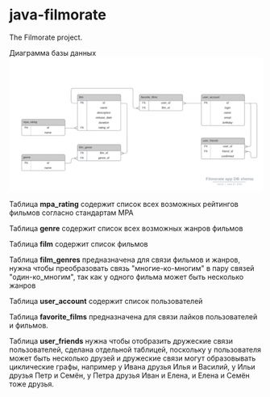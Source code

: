 # java-filmorate
The Filmorate project. 


Диаграмма базы данных
![Database ER diagram](misc/db_er_schema.png)

Таблица **mpa_rating** содержит список всех возможных рейтингов фильмов согласно стандартам MPA

Таблица **genre** содержит список всех возможных жанров фильмов

Таблица **film**  содержит список фильмов

Таблица **film_genres** предназначена для связи фильмов и жанров, нужна чтобы преобразовать связь "многие-ко-многим" в пару связей "один-ко_многим", так как у одного фильма может быть несколько жанров

Таблица **user_account** содержит список пользователей

Таблица **favorite_films** предназначена для связи лайков пользователей и фильмов. 

Таблица **user_friends** нужна чтобы отобразить дружеские связи пользователей, сделана отдельной таблицей, поскольку у пользователя может быть несколько друзей и дружеские связи могут образовывать циклические графы, например у Ивана друзья Илья и Василий, у Ильи друзья Петр и Семён, у Петра друзья Иван и Елена, и Елена и Семён тоже друзья.  
